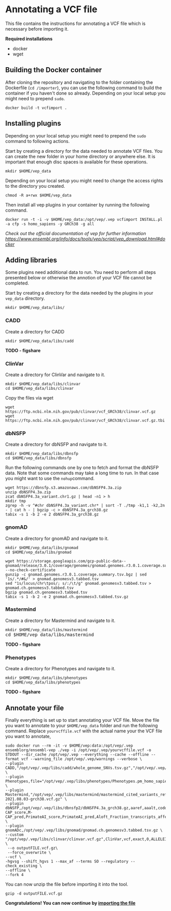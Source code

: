 # Annotating a VCF file
This file contains the instructions for annotating a VCF file which is necessary before importing it.

**Required installations**
- docker
- wget

## Building the Docker container
After cloning the repository and navigating to the folder containing the Dockerfile (``cd /importer``), you can use the following command to build the container if you haven't done so already. Depending on your local setup you might need to prepend `sudo`.

<pre><code>docker build -t vcfimport .</code></pre>

## Installing plugins

Depending on your local setup you might need to prepend the ``sudo`` command to following actions.

Start by creating a directory for the data needed to annotate VCF files. You can create the new folder in your home directory or anywhere else.
It is important that enough disc spaces is available for these operations.
<pre><code>mkdir $HOME/vep_data</code></pre>

Depending on your local setup you might need to change the access rights to the directory you created.
<pre><code>chmod -R a+rwx $HOME/vep_data</code></pre>

Then install all vep plugins in your container by running the following command.
<pre><code>docker run -t -i -v $HOME/vep_data:/opt/vep/.vep vcfimport INSTALL.pl -a cfp -s homo_sapiens -y GRCh38 -g all</code></pre>

*Check out the official documentation of vep for further information https://www.ensembl.org/info/docs/tools/vep/script/vep_download.html#docker*

## Adding libraries

Some plugins need additional data to run. You need to perform all steps presented below or otherwise the annotion of your VCF file cannot be completed.

Start by creating a directory for the data needed by the plugins in your ``vep_data`` directory.
<pre><code>mkdir $HOME/vep_data/libs/</code></pre>

### CADD

Create a directory for CADD
<pre><code>mkdir $HOME/vep_data/libs/cadd</code></pre>

**TODO - figshare**

### ClinVar

Create a directory for ClinVar and navigate to it.
<pre><code>mkdir $HOME/vep_data/libs/clinvar
cd $HOME/vep_data/libs/clinvar</code></pre>

Copy the files via wget
<pre><code>wget https://ftp.ncbi.nlm.nih.gov/pub/clinvar/vcf_GRCh38/clinvar.vcf.gz
wget https://ftp.ncbi.nlm.nih.gov/pub/clinvar/vcf_GRCh38/clinvar.vcf.gz.tbi</code></pre>

### dbNSFP

Create a directory for dbNSFP and navigate to it.
<pre><code>mkdir $HOME/vep_data/libs/dbnsfp
cd $HOME/vep_data/libs/dbnsfp</code></pre>

Run the following commands one by one to fetch and format the dbNSFP data. Note that some commands may take a long time to run. In that case you might want to use the ``nohup``command.
<pre><code>wget https://dbnsfp.s3.amazonaws.com/dbNSFP4.3a.zip
unzip dbNSFP4.3a.zip
zcat dbNSFP4.3a_variant.chr1.gz | head -n1 > h
mkdir tmp
zgrep -h -v ^#chr dbNSFP4.3a_variant.chr* | sort -T ./tmp -k1,1 -k2,2n - | cat h - | bgzip -c > dbNSFP4.3a_grch38.gz
tabix -s 1 -b 2 -e 2 dbNSFP4.3a_grch38.gz
</code></pre>

### gnomAD

Create a directory for gnomAD and navigate to it.
<pre><code>mkdir $HOME/vep_data/libs/gnomad
cd $HOME/vep_data/libs/gnomad</code></pre>

<pre><code>wget https://storage.googleapis.com/gcp-public-data--gnomad/release/3.0.1/coverage/genomes/gnomad.genomes.r3.0.1.coverage.summary.tsv.bgz  --no-check-certificate
gunzip -c gnomad.genomes.r3.0.1.coverage.summary.tsv.bgz | sed '1s/.*/#&/' > gnomad.genomesv3.tabbed.tsv
sed "1s/locus/chr\tpos/; s/:/\t/g" gnomad.genomesv3.tabbed.tsv > gnomad.ch.genomesv3.tabbed.tsv
bgzip gnomad.ch.genomesv3.tabbed.tsv 
tabix -s 1 -b 2 -e 2 gnomad.ch.genomesv3.tabbed.tsv.gz
</code></pre>

### Mastermind

Create a directory for Mastermind and navigate to it.
<pre><code>mkdir $HOME/vep_data/libs/mastermind</code>
cd $HOME/vep_data/libs/mastermind</pre>

**TODO - figshare**

### Phenotypes

Create a directory for Phenotypes and navigate to it.
<pre><code>mkdir $HOME/vep_data/libs/phenotypes
cd $HOME/vep_data/libs/phenotypes</code></pre>

**TODO - figshare**

## Annotate your file

Finally everything is set up to start annotating your VCF file.
Move the file you want to annotate to your ``$HOME/vep_data`` folder and run the following command. Replace ``yourvcffile.vcf`` with the actual name your the VCF file you want to annotate,

<pre><code>sudo docker run --rm -it -v $HOME/vep:data:/opt/vep/.vep ensemblorg/ensembl-vep ./vep -i /opt/vep/.vep/yourvcffile.vcf -o STDOUT --dir_cache /opt/vep/.vep --everything --cache --offline --format vcf --warning_file /opt/vep/.vep/warnings --verbose \
--plugin CADD,"/opt/vep/.vep/libs/cadd/whole_genome_SNVs.tsv.gz","/opt/vep/.vep/libs/cadd/gnomad.genomes.r3.0.indel.tsv.gz" \
--plugin Phenotypes,file="/opt/vep/.vep/libs/phenotypes/Phenotypes.pm_homo_sapiens_102_GRCh38.gvf.gz",include_types=Gene \
--plugin Mastermind,"/opt/vep/.vep/libs/mastermind/mastermind_cited_variants_reference-2021.08.03-grch38.vcf.gz" \
--plugin dbNSFP,/opt/vep/.vep/libs/dbnsfp2/dbNSFP4.3a_grch38.gz,aaref,aaalt,codonpos,SIFT4G_score,Polyphen2_HDIV_score,Polyphen2_HDIV_pred,LRT_score,LRT_pred,MutationTaster_score,MutationTaster_pred,MutationTaster_AAE,FATHMM_score,FATHMM_pred,MetaSVM_score,MetaSVM_pred,MetaLR_score,MetaLR_pred,Reliability_index,M-CAP_score,M-CAP_pred,PrimateAI_score,PrimateAI_pred,Aloft_Fraction_transcripts_affected,DANN_score,VEST4_score,REVEL_score,MVP_score,Aloft_prob_Recessive,Aloft_prob_Dominant,Aloft_pred,GERP++_RS,clinvar_OMIM_id,Interpro_domain \
--plugin gnomADc,/opt/vep/.vep/libs/gnomad/gnomad.ch.genomesv3.tabbed.tsv.gz \
--custom "/opt/vep/.vep/libs/clinvar/clinvar.vcf.gz",ClinVar,vcf,exact,0,ALLELEID,CLNSIG,CLNREVSTAT,CLNDN,CLNDISDB,CLNDNINCL,CLNDISDBINCL,CLNHGVS,CLNSIGCONF,CLNSIGINCL,CLNVC,CLNVCSO,CLNVI,DBVARID,GENEINFO,MC,ORIGIN,RS,SSR \
 --o outputFILE.vcf.gz\
 --force_overwrite \
--vcf \
-hgvsg --shift_hgvs 1 --max_af --terms SO --regulatory --check_existing \
--offline \
--fork 4
</code></pre>

You can now unzip the file before importing it into the tool.
<pre><code>gzip -d outputFILE.vcf.gz</code></pre>

**Congratulations! You can now continue by [importing the file](README.md#import-the-file)**
